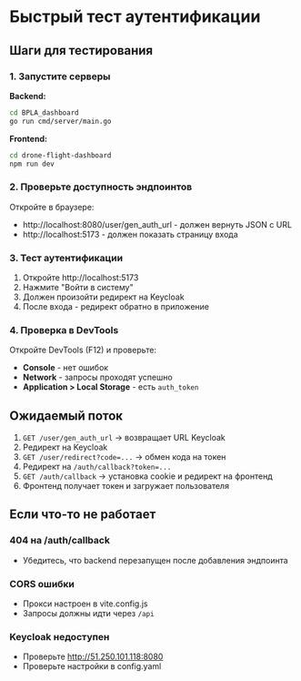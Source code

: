 # Быстрый тест аутентификации

## Шаги для тестирования

### 1. Запустите серверы

**Backend:**
```bash
cd BPLA_dashboard
go run cmd/server/main.go
```

**Frontend:**
```bash
cd drone-flight-dashboard
npm run dev
```

### 2. Проверьте доступность эндпоинтов

Откройте в браузере:
- http://localhost:8080/user/gen_auth_url - должен вернуть JSON с URL
- http://localhost:5173 - должен показать страницу входа

### 3. Тест аутентификации

1. Откройте http://localhost:5173
2. Нажмите "Войти в систему"
3. Должен произойти редирект на Keycloak
4. После входа - редирект обратно в приложение

### 4. Проверка в DevTools

Откройте DevTools (F12) и проверьте:
- **Console** - нет ошибок
- **Network** - запросы проходят успешно
- **Application > Local Storage** - есть `auth_token`

## Ожидаемый поток

1. `GET /user/gen_auth_url` → возвращает URL Keycloak
2. Редирект на Keycloak
3. `GET /user/redirect?code=...` → обмен кода на токен
4. Редирект на `/auth/callback?token=...`
5. `GET /auth/callback` → установка cookie и редирект на фронтенд
6. Фронтенд получает токен и загружает пользователя

## Если что-то не работает

### 404 на /auth/callback
- Убедитесь, что backend перезапущен после добавления эндпоинта

### CORS ошибки
- Прокси настроен в vite.config.js
- Запросы должны идти через `/api`

### Keycloak недоступен
- Проверьте http://51.250.101.118:8080
- Проверьте настройки в config.yaml
